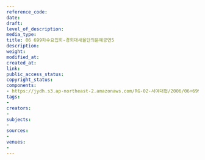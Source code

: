 ```yaml
---
reference_code: 
date: 
draft: 
level_of_description: 
media_type: 
title: 06 699차수요집회-경희대새율단의문예공연5
description: 
weight: 
modified_at: 
created_at: 
link: 
public_access_status: 
copyright_status: 
components:
- https://jydh.s3.ap-northeast-2.amazonaws.com/RG-02-서여대협/2006/06+699차수요집회-경희대새율단의문예공연5.jpg
tags:
- 
creators:
- 
subjects:
- 
sources:
- 
venues:
- 
---
```

